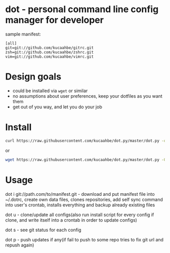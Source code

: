 dot - personal command line config manager for developer
========================================================

sample manifest:

    [all]
    git=git://github.com/kucaahbe/gitrc.git
    zsh=git://github.com/kucaahbe/zshrc.git
    vim=git://github.com/kucaahbe/vimrc.git


Design goals
============

* could be installed via `wget` or similar
* no assumptions about user preferences, keep your dotfiles as you want them
* get out of you way, and let you do your job

Install
=======

```sh
curl https://raw.githubusercontent.com/kucaahbe/dot.py/master/dot.py -o ~/bin/dot && chmod +x ~/bin/dot
```

or

```sh
wget https://raw.githubusercontent.com/kucaahbe/dot.py/master/dot.py -O ~/bin/dot && chmod +x ~/bin/dot
```

Usage
=====

dot i git://path.com/to/manifest.git - download and put manifest file into ~/.dotrc, create own data files, clones repositories, add self sync command into user's crontab,
installs everything and backup already existing files

dot u - clone/update all configs(also run install script for every config if clone, and write itself into a crontab in order to update configs)

dot s - see git status for each config

dot p - push updates if any(if fail to push to some repo tries to fix git url and repush again)
